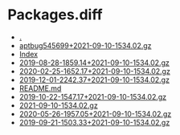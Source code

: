 Packages.diff
========================

- [.](.)
- [aptbug545699+2021-09-10-1534.02.gz](aptbug545699+2021-09-10-1534.02.gz)
- [Index](Index)
- [2019-08-28-1859.14+2021-09-10-1534.02.gz](2019-08-28-1859.14+2021-09-10-1534.02.gz)
- [2020-02-25-1652.17+2021-09-10-1534.02.gz](2020-02-25-1652.17+2021-09-10-1534.02.gz)
- [2019-12-01-2242.37+2021-09-10-1534.02.gz](2019-12-01-2242.37+2021-09-10-1534.02.gz)
- [README.md](README.md)
- [2019-10-22-1547.17+2021-09-10-1534.02.gz](2019-10-22-1547.17+2021-09-10-1534.02.gz)
- [2021-09-10-1534.02.gz](2021-09-10-1534.02.gz)
- [2020-05-26-1957.05+2021-09-10-1534.02.gz](2020-05-26-1957.05+2021-09-10-1534.02.gz)
- [2019-09-21-1503.33+2021-09-10-1534.02.gz](2019-09-21-1503.33+2021-09-10-1534.02.gz)
